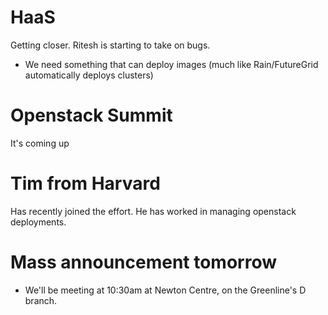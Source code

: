 # HaaS
Getting closer. Ritesh is starting to take on bugs.
* We need something that can deploy images (much like Rain/FutureGrid automatically deploys clusters)

# Openstack Summit

It's coming up

# Tim from Harvard
Has recently joined the effort. He has worked in managing openstack deployments.

# Mass announcement tomorrow
* We'll be meeting at 10:30am at Newton Centre, on the Greenline's D branch.

